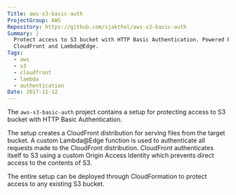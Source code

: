 ```yaml
---
Title: aws-s3-basic-auth
ProjectGroup: AWS
Repository: https://github.com/sjakthol/aws-s3-basic-auth
Summary: |
  Protect access to S3 bucket with HTTP Basic Authentication. Powered by AWS
  CloudFront and Lambda@Edge.
Tags:
  - aws
  - s3
  - cloudfront
  - lambda
  - authentication
Date: 2017-11-12
---
```


The `aws-s3-basic-auth` project contains a setup for protecting access to S3
bucket with HTTP Basic Authentication.

The setup creates a CloudFront distribution for serving files from the target
bucket. A custom Lambda@Edge function is used to authenticate all requests
made to the CloudFront distribution. CloudFront authenticates itself to S3
using a custom Origin Access Identity which prevents direct access to the
contents of S3.

The entire setup can be deployed through CloudFormation to protect access
to any existing S3 bucket.
